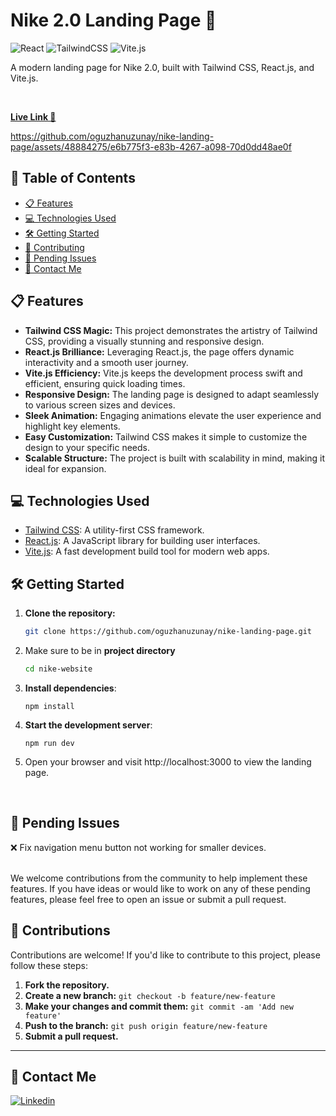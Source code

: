 # Nike 2.0 Landing Page 🚀
 ![React](https://img.shields.io/badge/react-%2320232a.svg?style=for-the-badge&logo=react&logoColor=%2361DAFB) ![TailwindCSS](https://img.shields.io/badge/tailwindcss-%2338B2AC.svg?style=for-the-badge&logo=tailwind-css&logoColor=white) ![Vite.js](https://img.shields.io/badge/vite-646CFF.svg?style=for-the-badge&logo=vite&logoColor=white)

A modern landing page for Nike 2.0, built with Tailwind CSS, React.js, and Vite.js.

<br>

[**Live Link 🔗**](https://oguzhanuzunay.me/nike-landing-page/)



https://github.com/oguzhanuzunay/nike-landing-page/assets/48884275/e6b775f3-e83b-4267-a098-70d0dd48ae0f

## 📄 Table of Contents

- [📋 Features](#features)
- [💻 Technologies Used](#technologies-used)
- [🛠️ Getting Started](#getting-started)
- [🤝 Contributing](#contributing)
- [🚧 Pending Issues](#pending-issues)
- [📧 Contact Me](#contact-me)

<h2 id="features">📋 Features </h2>

- **Tailwind CSS Magic:** This project demonstrates the artistry of Tailwind CSS, providing a visually stunning and responsive design.
- **React.js Brilliance:** Leveraging React.js, the page offers dynamic interactivity and a smooth user journey.
- **Vite.js Efficiency:** Vite.js keeps the development process swift and efficient, ensuring quick loading times.
- **Responsive Design:** The landing page is designed to adapt seamlessly to various screen sizes and devices.
- **Sleek Animation:** Engaging animations elevate the user experience and highlight key elements.
- **Easy Customization:** Tailwind CSS makes it simple to customize the design to your specific needs.
- **Scalable Structure:** The project is built with scalability in mind, making it ideal for expansion.


<h2 id="technologies-used">💻 Technologies Used </h2>
  
- [Tailwind CSS](https://tailwindcss.com/): A utility-first CSS framework.
- [React.js](https://reactjs.org/): A JavaScript library for building user interfaces.
- [Vite.js](https://vitejs.dev/): A fast development build tool for modern web apps.


<h2 id="getting-started">🛠️ Getting Started </h2>

1. **Clone the repository:**

   ```bash
   git clone https://github.com/oguzhanuzunay/nike-landing-page.git
   ```

2. Make sure to be in **project directory**
   ```bash
   cd nike-website
   ```
3. **Install dependencies**:
   ```
   npm install
   ```
4. **Start the development server**:
   ```
   npm run dev
   ```
5. Open your browser and visit http://localhost:3000 to view the landing page. 

<br>

<h2 id="pending-issues">🚧 Pending Issues </h2>

❌ Fix navigation menu button not working for smaller devices.


<br>
We welcome contributions from the community to help implement these features. If you have ideas or would like to work on any of these pending features, please feel free to open an issue or submit a pull request.

<h2 id="contributing">🤝 Contributions </h2>

Contributions are welcome! If you'd like to contribute to this project, please follow these steps:

1. **Fork the repository.**
2. **Create a new branch:** `git checkout -b feature/new-feature`
3. **Make your changes and commit them:** `git commit -am 'Add new feature'`
4. **Push to the branch:** `git push origin feature/new-feature`
5. **Submit a pull request.**

---
<h2 id="contact-me"> 📧 Contact Me</h3>

[![Linkedin](https://img.shields.io/badge/LinkedIn-Profile-gray?style=for-the-badge&logo=LinkedIn&logoColor=white&labelColor=0077b5)](https://www.linkedin.com/in/oguzhan-uzunay) 
